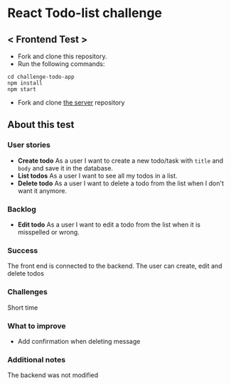 # React Todo-list challenge

## < Frontend Test >

- Fork and clone this repository.
- Run the following commands:
```
cd challenge-todo-app
npm install
npm start
```
- Fork and clone [the server](https://github.com/inkala/challenge-todo-api) repository

## About this test

### User stories
- **Create todo** As a user I want to create a new todo/task with `title` and `body` and save it in the database.
- **List todos** As a user I want to see all my todos in a list.
- **Delete todo** As a user I want to delete a todo from the list when I don't want it anymore.

### Backlog
- **Edit todo** As a user I want to edit a todo from the list when it is misspelled or wrong.

### Success
The front end is connected to the backend.
The user can create, edit and delete todos

### Challenges
Short time

### What to improve
- Add confirmation when deleting message

### Additional notes
The backend was not modified



